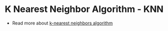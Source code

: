 #  K Nearest Neighbor Algorithm - KNN
- Read more about [ k-nearest neighbors algorithm](https://en.wikipedia.org/wiki/K-nearest_neighbors_algorithm)
